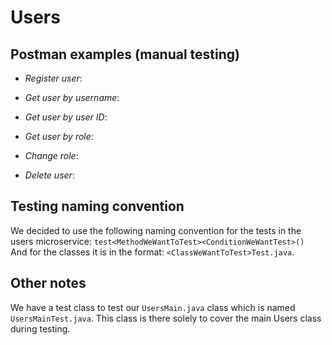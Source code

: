 # Users
## Postman examples (manual testing)
<!Post here some (no pun intended) Postman examples for your microservice and what to expect>
- *Register user*:
<!To be put...>

- *Get user by username*:
<!To be put...>

- *Get user by user ID*:
<!To be put...>

- *Get user by role*:
<!To be put...>

- *Change role*:
<!To be put...>

- *Delete user*:
<!To be put...>


## Testing naming convention
We decided to use the following naming convention for the tests in the users microservice:
```test<MethodWeWantToTest><ConditionWeWantTest>()```\
And for the classes it is in the format: ```<ClassWeWantToTest>Test.java```.

## Other notes
We have a test class to test our ```UsersMain.java``` class which is named ```UsersMainTest.java```.
This class is there solely to cover the main Users class during testing.